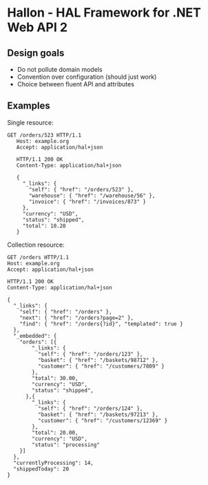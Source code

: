 # Hallon - HAL Framework for .NET Web API 2

## Design goals

- Do not pollute domain models
- Convention over configuration (should just work)
- Choice between fluent API and attributes

## Examples
Single resource:
```
GET /orders/523 HTTP/1.1
   Host: example.org
   Accept: application/hal+json

   HTTP/1.1 200 OK
   Content-Type: application/hal+json

   {
     "_links": {
       "self": { "href": "/orders/523" },
       "warehouse": { "href": "/warehouse/56" },
       "invoice": { "href": "/invoices/873" }
     },
     "currency": "USD",
     "status": "shipped",
     "total": 10.20
   }
```

Collection resource:
```
GET /orders HTTP/1.1
Host: example.org
Accept: application/hal+json

HTTP/1.1 200 OK
Content-Type: application/hal+json

{
  "_links": {
    "self": { "href": "/orders" },
    "next": { "href": "/orders?page=2" },
    "find": { "href": "/orders{?id}", "templated": true }
  },
  "_embedded": {
    "orders": [{
        "_links": {
          "self": { "href": "/orders/123" },
          "basket": { "href": "/baskets/98712" },
          "customer": { "href": "/customers/7809" }
        },
        "total": 30.00,
        "currency": "USD",
        "status": "shipped",
      },{
        "_links": {
          "self": { "href": "/orders/124" },
          "basket": { "href": "/baskets/97213" },
          "customer": { "href": "/customers/12369" }
        },
        "total": 20.00,
        "currency": "USD",
        "status": "processing"
    }]
  },
  "currentlyProcessing": 14,
  "shippedToday": 20
}
```
